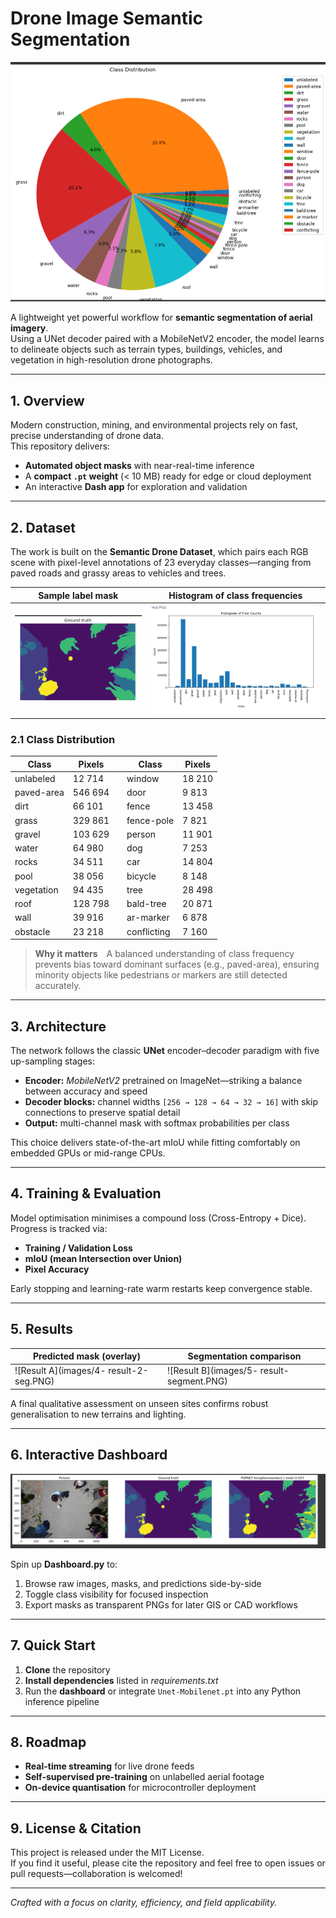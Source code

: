 # Drone Image Semantic Segmentation

![Sample drone view](images/1-image.png)

A lightweight yet powerful workflow for **semantic segmentation of aerial imagery**.  
Using a UNet decoder paired with a MobileNetV2 encoder, the model learns to delineate objects such as terrain types, buildings, vehicles, and vegetation in high-resolution drone photographs.

---

## 1. Overview

Modern construction, mining, and environmental projects rely on fast, precise understanding of drone data.  
This repository delivers:

* **Automated object masks** with near-real-time inference  
* A **compact `.pt` weight** (< 10 MB) ready for edge or cloud deployment  
* An interactive **Dash app** for exploration and validation  

---

## 2. Dataset

The work is built on the **Semantic Drone Dataset**, which pairs each RGB scene with pixel-level annotations of 23 everyday classes—ranging from paved roads and grassy areas to vehicles and trees.

| Sample label mask | Histogram of class frequencies |
|-------------------|--------------------------------|
| ![Label example](images/3-labelled-mask.png) | ![Histogram](images/2-hist-drone.PNG) |

### 2.1 Class Distribution

| Class | Pixels |   | Class | Pixels |
|-------|--------|---|-------|--------|
| unlabeled | 12 714 | | window | 18 210 |
| paved-area | 546 694 | | door | 9 813 |
| dirt | 66 101 | | fence | 13 458 |
| grass | 329 861 | | fence-pole | 7 821 |
| gravel | 103 629 | | person | 11 901 |
| water | 64 980 | | dog | 7 253 |
| rocks | 34 511 | | car | 14 804 |
| pool | 38 056 | | bicycle | 8 148 |
| vegetation | 94 435 | | tree | 28 498 |
| roof | 128 798 | | bald-tree | 20 871 |
| wall | 39 916 | | ar-marker | 6 878 |
| obstacle | 23 218 | | conflicting | 7 160 |

> **Why it matters** A balanced understanding of class frequency prevents bias toward dominant surfaces (e.g., paved-area), ensuring minority objects like pedestrians or markers are still detected accurately.

---

## 3. Architecture

The network follows the classic **UNet** encoder–decoder paradigm with five up-sampling stages:

* **Encoder:** *MobileNetV2* pretrained on ImageNet—striking a balance between accuracy and speed  
* **Decoder blocks:** channel widths `[256 → 128 → 64 → 32 → 16]` with skip connections to preserve spatial detail  
* **Output:** multi-channel mask with softmax probabilities per class

This choice delivers state-of-the-art mIoU while fitting comfortably on embedded GPUs or mid-range CPUs.

---

## 4. Training & Evaluation

Model optimisation minimises a compound loss (Cross-Entropy + Dice).  
Progress is tracked via:

* **Training / Validation Loss**  
* **mIoU (mean Intersection over Union)**  
* **Pixel Accuracy**

Early stopping and learning-rate warm restarts keep convergence stable.

---

## 5. Results

| Predicted mask (overlay) | Segmentation comparison |
|--------------------------|-------------------------|
| ![Result A](images/4- result-2-seg.PNG) | ![Result B](images/5- result-segment.PNG) |

A final qualitative assessment on unseen sites confirms robust generalisation to new terrains and lighting.

---

## 6. Interactive Dashboard

![Dashboard preview](images/6-final.png)

Spin up **Dashboard.py** to:

1. Browse raw images, masks, and predictions side-by-side  
2. Toggle class visibility for focused inspection  
3. Export masks as transparent PNGs for later GIS or CAD workflows  

---

## 7. Quick Start

1. **Clone** the repository  
2. **Install dependencies** listed in *requirements.txt*  
3. Run the **dashboard** or integrate `Unet-Mobilenet.pt` into any Python inference pipeline

---

## 8. Roadmap

* **Real-time streaming** for live drone feeds  
* **Self-supervised pre-training** on unlabelled aerial footage  
* **On-device quantisation** for microcontroller deployment

---

## 9. License & Citation

This project is released under the MIT License.  
If you find it useful, please cite the repository and feel free to open issues or pull requests—collaboration is welcomed!

---

*Crafted with a focus on clarity, efficiency, and field applicability.*  
